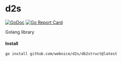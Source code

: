# d2s

[![GoDoc](https://godoc.org/github.com/webnice/d2s?status.svg)](https://godoc.org/github.com/webnice/d2s)
[![Go Report Card](https://goreportcard.com/badge/gopkg.in/webnice/d2s.v1)](https://goreportcard.com/report/gopkg.in/webnice/d2s.v1)

Golang library

#### Install
```bash
go install github.com/webnice/d2s/db2struct@latest
```
